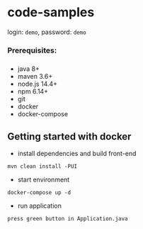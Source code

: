 # code-samples

login: `demo`, password: `demo`

### Prerequisites:
#####
* java 8+
* maven 3.6+
* node.js 14.4+
* npm 6.14+
* git
* docker
* docker-compose

## Getting started with docker
* install dependencies and build front-end
```
mvn clean install -PUI
```
* start environment
```
docker-compose up -d
```
* run application
```
press green button in Application.java
```
